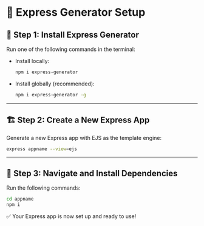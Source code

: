 # 📌 Express Generator Setup

## 🚀 Step 1: Install Express Generator
Run one of the following commands in the terminal:

- Install locally:
  ```sh
  npm i express-generator
  ```
- Install globally (recommended):
  ```sh
  npm i express-generator -g
  ```

---

## 🏗 Step 2: Create a New Express App
Generate a new Express app with EJS as the template engine:

```sh
express appname --view=ejs
```

---

## 🔧 Step 3: Navigate and Install Dependencies
Run the following commands:

```sh
cd appname
npm i
```

✅ Your Express app is now set up and ready to use!
